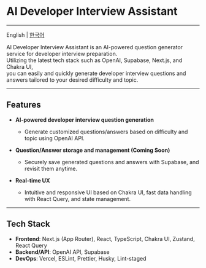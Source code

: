 # AI Developer Interview Assistant

---

English | [한국어](README-ko.md)

AI Developer Interview Assistant is an AI-powered question generator service for developer interview preparation.  
Utilizing the latest tech stack such as OpenAI, Supabase, Next.js, and Chakra UI,  
you can easily and quickly generate developer interview questions and answers tailored to your desired difficulty and topic.

---

## Features

- **AI-powered developer interview question generation**
  - Generate customized questions/answers based on difficulty and topic using OpenAI API.
- **Question/Answer storage and management (Coming Soon)**
  - Securely save generated questions and answers with Supabase, and revisit them anytime.
- **Real-time UX**

  - Intuitive and responsive UI based on Chakra UI, fast data handling with React Query, and state management.

---

## Tech Stack

- **Frontend**: Next.js (App Router), React, TypeScript, Chakra UI, Zustand, React Query
- **Backend/API**: OpenAI API, Supabase
- **DevOps**: Vercel, ESLint, Prettier, Husky, Lint-staged
